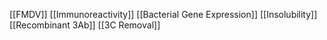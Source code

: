 [[FMDV]]
[[Immunoreactivity]]
[[Bacterial Gene Expression]]
[[Insolubility]]
[[Recombinant 3Ab]]
[[3C Removal]]
